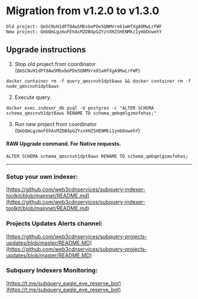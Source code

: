 # Migration from v1.2.0 to v1.3.0
```
Old project: QmSCNvH1dPT8AwSMbxbePDe5QNMVre81wHfXgA9MwLrFWF
New project: QmbQmLgzmoFEhAsMZDB4pGZYznXHZSHENMki1ymbDowehY
```


## Upgrade instructions
 1) Stop old project from coordinator (`QmSCNvH1dPT8AwSMbxbePDe5QNMVre81wHfXgA9MwLrFWF`)

```
docker container rm -f query_qmscnvh1dpt8aws && docker container rm -f node_qmscnvh1dpt8aws
```

 2) Execute query.

```
docker exec indexer_db psql -U postgres -c "ALTER SCHEMA schema_qmscnvh1dpt8aws RENAME TO schema_qmbqmlgzmofehas;"

```

 3) Run new project from coordinator (`QmbQmLgzmoFEhAsMZDB4pGZYznXHZSHENMki1ymbDowehY`)

#### RAW Upgrade command. For Native requests.
`ALTER SCHEMA schema_qmscnvh1dpt8aws RENAME TO schema_qmbqmlgzmofehas;`


___
### Setup your own indexer:

[https://github.com/web3cdnservices/subquery-indexer-toolkit/blob/mainnet/README.md](https://github.com/web3cdnservices/subquery-indexer-toolkit/blob/mainnet/README.md)

### Projects Updates Alerts channel:

[https://github.com/web3cdnservices/subquery-projects-updates/blob/master/README.MD](https://github.com/web3cdnservices/subquery-projects-updates/blob/master/README.MD)

### Subquery Indexers Monitoring:

[https://t.me/subquery_eagle_eye_reserve_bot](https://t.me/subquery_eagle_eye_reserve_bot)
